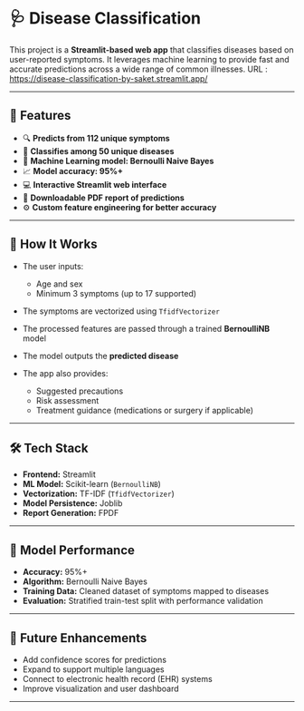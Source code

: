 # 🩺 Disease Classification 

This project is a **Streamlit-based web app** that classifies diseases based on user-reported symptoms. It leverages machine learning to provide fast and accurate predictions across a wide range of common illnesses.
URL : https://disease-classification-by-saket.streamlit.app/

---

## 🚀 Features

* 🔍 **Predicts from 112 unique symptoms**
* 🧠 **Classifies among 50 unique diseases**
* 🤖 **Machine Learning model: Bernoulli Naive Bayes**
* 📈 **Model accuracy: 95%+**
* 💻 **Interactive Streamlit web interface**
* 🧾 **Downloadable PDF report of predictions**
* ⚙️ **Custom feature engineering for better accuracy**

---

## 🧠 How It Works

* The user inputs:

  * Age and sex
  * Minimum 3 symptoms (up to 17 supported)
* The symptoms are vectorized using `TfidfVectorizer`
* The processed features are passed through a trained **BernoulliNB** model
* The model outputs the **predicted disease**
* The app also provides:

  * Suggested precautions
  * Risk assessment
  * Treatment guidance (medications or surgery if applicable)

---

## 🛠 Tech Stack

* **Frontend:** Streamlit
* **ML Model:** Scikit-learn (`BernoulliNB`)
* **Vectorization:** TF-IDF (`TfidfVectorizer`)
* **Model Persistence:** Joblib
* **Report Generation:** FPDF

---

## 🧬 Model Performance

* **Accuracy:** 95%+
* **Algorithm:** Bernoulli Naive Bayes
* **Training Data:** Cleaned dataset of symptoms mapped to diseases
* **Evaluation:** Stratified train-test split with performance validation

---

## 🧠 Future Enhancements

* Add confidence scores for predictions
* Expand to support multiple languages
* Connect to electronic health record (EHR) systems
* Improve visualization and user dashboard

---
